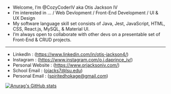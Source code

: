 - Welcome, I’m @CozyCoderIV aka Otis Jackson IV
- I’m interested in ... / Web Devlopment / Front-End Development / UI & UX Design 
- My software language skill set consists of Java, Jest, JavaScript, HTML, CSS, React.js, MySQL, & Material UI.
- I’m always open to collaborate with other devs on a presentable set of Front-End & CRUD projects.

____________________________________________________________________________
- LinkedIn : (https://www.linkedin.com/in/otis-jackson4/)
- Instagram : (https://www.instagram.com/o.j.daprince_iv/)
- Personal Website : (https://www.orjacksoniv.com/)
- School Email : (ojacks7@lsu.edu)
- Personal Email : (spiritedhokage@gmail.com)

<!---
CozyCoderIV/CozyCoderIV is a ✨ special ✨ repository because its `README.md` (this file) appears on your GitHub profile.
You can click the Preview link to take a look at your changes.
--->



[![Anurag's GitHub stats](https://github-readme-stats.vercel.app/api?username=CozyCoderIV&theme=gruvbox)](https://github.com/anuraghazra/github-readme-stats)
